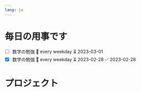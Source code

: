 ```yaml
---
lang: ja
---
```

# 毎日の用事です
- [ ] 数字の勉強 🔁 every weekday ⏳ 2023-03-01
- [x] 数字の勉強 🔁 every weekday ⏳ 2023-02-28 ✅ 2023-02-28
# プロジェクト
